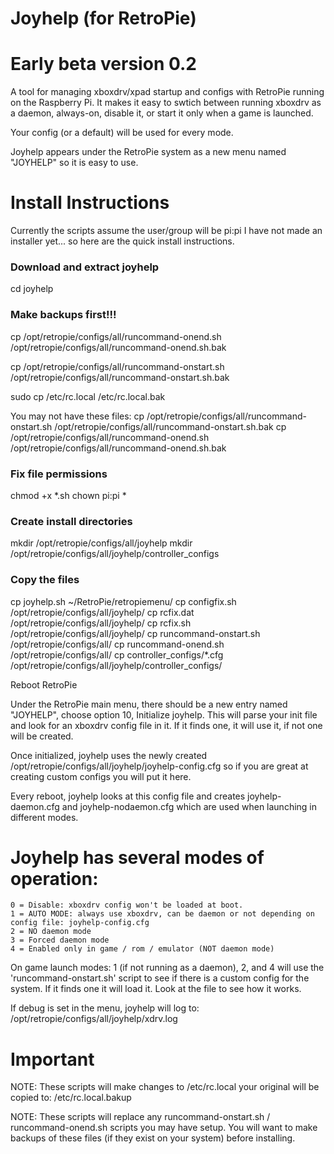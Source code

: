# Joyhelp (for RetroPie)
# Early beta version 0.2

A tool for managing xboxdrv/xpad startup and configs with RetroPie running on the Raspberry Pi. It makes it easy to swtich between running xboxdrv as a daemon, always-on, disable it, or start it only when a game is launched.

Your config (or a default) will be used for every mode.

Joyhelp appears under the RetroPie system as a new menu named "JOYHELP" so it is easy to use.

# Install Instructions
Currently the scripts assume the user/group will be pi:pi
I have not made an installer yet... so here are the quick install instructions.

### Download and extract joyhelp
cd joyhelp

### Make backups first!!!
cp /opt/retropie/configs/all/runcommand-onend.sh /opt/retropie/configs/all/runcommand-onend.sh.bak

cp /opt/retropie/configs/all/runcommand-onstart.sh /opt/retropie/configs/all/runcommand-onstart.sh.bak

sudo cp /etc/rc.local /etc/rc.local.bak

You may not have these files:
cp /opt/retropie/configs/all/runcommand-onstart.sh /opt/retropie/configs/all/runcommand-onstart.sh.bak 
cp /opt/retropie/configs/all/runcommand-onend.sh /opt/retropie/configs/all/runcommand-onend.sh.bak

### Fix file permissions
chmod +x *.sh
chown pi:pi *

### Create install directories
mkdir /opt/retropie/configs/all/joyhelp
mkdir /opt/retropie/configs/all/joyhelp/controller_configs

### Copy the files
cp joyhelp.sh ~/RetroPie/retropiemenu/
cp configfix.sh /opt/retropie/configs/all/joyhelp/
cp rcfix.dat /opt/retropie/configs/all/joyhelp/
cp rcfix.sh /opt/retropie/configs/all/joyhelp/
cp runcommand-onstart.sh /opt/retropie/configs/all/
cp runcommand-onend.sh /opt/retropie/configs/all/
cp controller_configs/*.cfg /opt/retropie/configs/all/joyhelp/controller_configs/

Reboot RetroPie

Under the RetroPie main menu, there should be a new
entry named "JOYHELP", choose option 10, Initialize
joyhelp. This will parse your init file and look for
an xboxdrv config file in it. If it finds one, it
will use it, if not one will be created.

Once initialized, joyhelp uses the newly created
/opt/retropie/configs/all/joyhelp/joyhelp-config.cfg
so if you are great at creating custom configs you
will put it here.

Every reboot, joyhelp looks at this config file and
creates joyhelp-daemon.cfg and joyhelp-nodaemon.cfg
which are used when launching in different modes.

# Joyhelp has several modes of operation:
	0 = Disable: xboxdrv config won't be loaded at boot.
	1 = AUTO MODE: always use xboxdrv, can be daemon or not depending on config file: joyhelp-config.cfg
	2 = NO daemon mode
	3 = Forced daemon mode
	4 = Enabled only in game / rom / emulator (NOT daemon mode)

On game launch modes: 1 (if not running as a daemon), 2, and 4 will use the 'runcommand-onstart.sh' script to see if there is a custom config for the system. If it finds one it will load it. Look at the file to see how it works.
	
If debug is set in the menu, joyhelp will log to:
/opt/retropie/configs/all/joyhelp/xdrv.log


# Important
NOTE: These scripts will make changes to /etc/rc.local
your original will be copied to: /etc/rc.local.bakup

NOTE: These scripts will replace any runcommand-onstart.sh / runcommand-onend.sh scripts you may have setup. You will want to make backups of these files (if they exist on your system) before installing.
